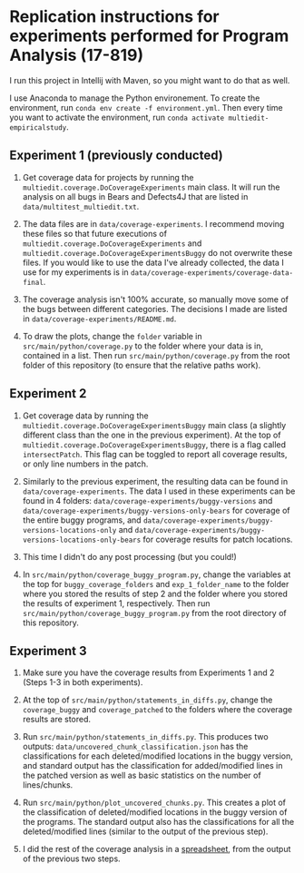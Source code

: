 # Replication instructions for experiments performed for Program Analysis (17-819)

I run this project in Intellij with Maven, so you might want to do that as well.

I use Anaconda to manage the Python environement.
To create the environment, run `conda env create -f environment.yml`.
Then every time you want to activate the environment, run `conda activate multiedit-empiricalstudy`.

## Experiment 1 (previously conducted)

 1) Get coverage data for projects by running the `multiedit.coverage.DoCoverageExperiments` main class.
 It will run the analysis on all bugs in Bears and Defects4J that are listed in `data/multitest_multiedit.txt`.
    
 2) The data files are in `data/coverage-experiments`. 
 I recommend moving these files so that future executions of `multiedit.coverage.DoCoverageExperiments` and `multiedit.coverage.DoCoverageExperimentsBuggy`
 do not overwrite these files.
 If you would like to use the data I've already collected, the data I use for my experiments is in `data/coverage-experiments/coverage-data-final`.
 
 3) The coverage analysis isn't 100% accurate, so manually move some of the bugs between different categories.
 The decisions I made are listed in `data/coverage-experiments/README.md`.
 
 4) To draw the plots, change the `folder` variable in `src/main/python/coverage.py` to the folder where your data is in, contained in a list.
 Then run `src/main/python/coverage.py` from the root folder of this repository (to ensure that the relative paths work).
 
 ## Experiment 2
 
 1) Get coverage data by running the `multiedit.coverage.DoCoverageExperimentsBuggy` main class (a slightly different class than the one in the previous experiment).
 At the top of `multiedit.coverage.DoCoverageExperimentsBuggy`, there is a flag called `intersectPatch`.
 This flag can be toggled to report all coverage results, or only line numbers in the patch.
 
 2) Similarly to the previous experiment, the resulting data can be found in `data/coverage-experiments`.
 The data I used in these experiments can be found in 4 folders:
 `data/coverage-experiments/buggy-versions` and `data/coverage-experiments/buggy-versions-only-bears` for coverage of the entire buggy programs,
 and `data/coverage-experiments/buggy-versions-locations-only` and `data/coverage-experiments/buggy-versions-locations-only-bears` for coverage results for patch locations.
 
 3) This time I didn't do any post processing (but you could!)
 
 4) In `src/main/python/coverage_buggy_program.py`, 
 change the variables at the top for `buggy_coverage_folders` and `exp_1_folder_name` to the folder where you stored the results of step 2 and the folder where you stored the results of experiment 1, respectively.
 Then run `src/main/python/coverage_buggy_program.py` from the root directory of this repository.
 
 ## Experiment 3
 
1) Make sure you have the coverage results from Experiments 1 and 2 (Steps 1-3 in both experiments).

2) At the top of `src/main/python/statements_in_diffs.py`, change the `coverage_buggy` and `coverage_patched` to the folders where the coverage results are stored.

3) Run `src/main/python/statements_in_diffs.py`. 
This produces two outputs: 
`data/uncovered_chunk_classification.json` has the classifications for each deleted/modified locations in the buggy version,
and standard output has the classification for added/modified lines in the patched version as well as basic statistics on the number of lines/chunks.

4) Run `src/main/python/plot_uncovered_chunks.py`. 
This creates a plot of the classification of deleted/modified locations in the buggy version of the programs.
The standard output also has the classifications for all the deleted/modified lines (similar to the output of the previous step).

5) I did the rest of the coverage analysis in a 
[spreadsheet](https://docs.google.com/spreadsheets/d/1PXAEy49vldKyyyk8YjQsgsCblVRyJ-KStf9UGelPIj8/edit?usp=sharing),
 from the output of the previous two steps.